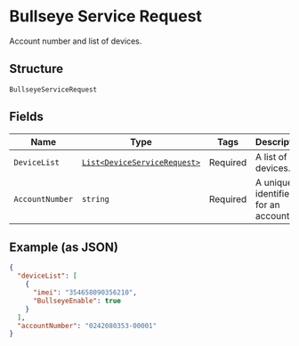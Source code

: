 
# Bullseye Service Request

Account number and list of devices.

## Structure

`BullseyeServiceRequest`

## Fields

| Name | Type | Tags | Description |
|  --- | --- | --- | --- |
| `DeviceList` | [`List<DeviceServiceRequest>`](../../doc/models/device-service-request.md) | Required | A list of devices. |
| `AccountNumber` | `string` | Required | A unique identifier for an account. |

## Example (as JSON)

```json
{
  "deviceList": [
    {
      "imei": "354658090356210",
      "BullseyeEnable": true
    }
  ],
  "accountNumber": "0242080353-00001"
}
```

